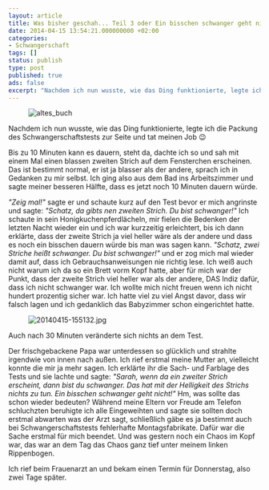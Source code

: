 ```yaml
---
layout: article
title: Was bisher geschah... Teil 3 oder Ein bisschen schwanger geht nicht
date: 2014-04-15 13:54:21.000000000 +02:00
categories:
- Schwangerschaft
tags: []
status: publish
type: post
published: true
ads: false
excerpt: "Nachdem ich nun wusste, wie das Ding funktionierte, legte ich die Packung des Schwangerschaftstests zur Seite und tat meinen Job :wink:"
---
```

<figure>
	<img src="{{ site.url }}/images/altes_buch.jpg" alt="altes_buch" />
</figure>

Nachdem ich nun wusste, wie das Ding funktionierte, legte ich die Packung des Schwangerschaftstests zur Seite und tat meinen Job :wink:

Bis zu 10 Minuten kann es dauern, steht da, dachte ich so und sah mit einem Mal einen blassen zweiten Strich auf dem Fensterchen erscheinen. Das ist bestimmt normal, er ist ja blasser als der andere, sprach ich in Gedanken zu mir selbst. Ich ging also aus dem Bad ins Arbeitszimmer und sagte meiner besseren Hälfte, dass es jetzt noch 10 Minuten dauern würde.

*"Zeig mal!"* sagte er und schaute kurz auf den Test bevor er mich angrinste und sagte: *"Schatz, da gibts nen zweiten Strich. Du bist schwanger!"* Ich schaute in sein Honigkuchenpferdlächeln, mir fielen die Bedenken der letzten Nacht wieder ein und ich war kurzzeitig erleichtert, bis ich dann erklärte, dass der zweite Strich ja viel heller wäre als der andere und dass es noch ein bisschen dauern würde bis man was sagen kann.
*"Schatz, zwei Striche heißt schwanger. Du bist schwanger!"* und er zog mich mal wieder damit auf, dass ich Gebrauchsanweisungen nie richtig lese. Ich weiß auch nicht warum ich da so ein Brett vorm Kopf hatte, aber für mich war der Punkt, dass der zweite Strich viel heller war als der andere, DAS Indiz dafür, dass ich nicht schwanger war. Ich wollte mich nicht freuen wenn ich nicht hundert prozentig sicher war. Ich hatte viel zu viel Angst davor, dass wir falsch lagen und ich gedanklich das Babyzimmer schon eingerichtet hatte.

<figure>
	<img src="{{ site.url }}/images/20140415-155132.jpg" alt="20140415-155132.jpg" />
</figure>

Auch nach 30 Minuten veränderte sich nichts an dem Test.

Der frischgebackene Papa war unterdessen so glücklich und strahlte irgendwie von innen nach außen. Ich rief erstmal meine Mutter an, vielleicht konnte die mir ja mehr sagen.
Ich erklärte ihr die Sach- und Farblage des Tests und sie lachte und sagte:
*"Sarah, wenn da ein zweiter Strich erscheint, dann bist du schwanger. Das hat mit der Helligkeit des Strichs nichts zu tun. Ein bisschen schwanger geht nicht!"* Hm, was sollte das schon wieder bedeuten? Während meine Eltern vor Freude am Telefon schluchzten beruhigte ich alle Eingeweihten und sagte sie sollten doch erstmal abwarten was der Arzt sagt, schließlich gäbe es ja bestimmt auch bei Schwangerschaftstests fehlerhafte Montagsfabrikate. Dafür war die Sache erstmal für mich beendet. Und was gestern noch ein Chaos im Kopf war, das war an dem Tag das Chaos ganz tief unter meinem linken Rippenbogen.

Ich rief beim Frauenarzt an und bekam einen Termin für Donnerstag, also zwei Tage später.

